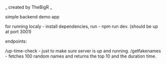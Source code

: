 _ created by TheBigR _

simple backend demo app

for running localy - install dependencies, run - npm run dev. (should be up at port 3001)

endpoints:

/up-time-check - just to make sure server is up and running.
/getfakenames - fetches 100 random names and returns the top 10 and the duration time.
